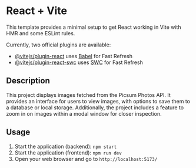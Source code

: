 # React + Vite

This template provides a minimal setup to get React working in Vite with HMR and some ESLint rules.

Currently, two official plugins are available:

- [@vitejs/plugin-react](https://github.com/vitejs/vite-plugin-react/blob/main/packages/plugin-react/README.md) uses [Babel](https://babeljs.io/) for Fast Refresh
- [@vitejs/plugin-react-swc](https://github.com/vitejs/vite-plugin-react-swc) uses [SWC](https://swc.rs/) for Fast Refresh

## Description
This project displays images fetched from the Picsum Photos API. 
It provides an interface for users to view images, with options to save them to a database or local storage. 
Additionally, the project includes a feature to zoom in on images within a modal window for closer inspection.

## Usage
1. Start the application (backend): `npm start`
2. Start the application (frontend): `npm run dev`
3. Open your web browser and go to `http://localhost:5173/`
